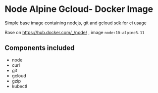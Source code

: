 # Node Alpine Gcloud- Docker Image

Simple base image containing nodejs, git and gcloud sdk for ci usage

Base on https://hub.docker.com/_/node/ , image `node:10-alpine3.11`

## Components included
* node
* curl
* git
* gcloud
* gzip
* kubectl
